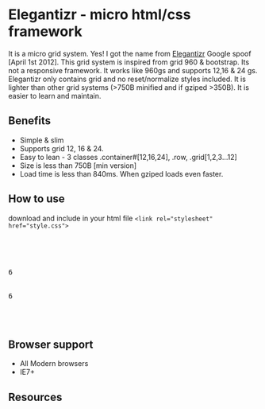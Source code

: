 Elegantizr - micro html/css framework 
=====================================
It is a micro grid system. Yes! I got the name from <a href="http://www.google.com/landing/elegantizr/">Elegantizr</a> Google spoof [April 1st 2012]. This grid system is inspired from grid 960 & bootstrap. Its not a responsive framework. It works like 960gs and supports 12,16 & 24 gs. Elegantizr only contains grid and no reset/normalize styles included. It is lighter than other grid systems (>750B minified and if gziped >350B). It is easier to learn and maintain. 

Benefits
--------
* Simple & slim 
* Supports grid 12, 16 & 24.
* Easy to lean - 3 classes .container#[12,16,24], .row, .grid[1,2,3...12]
* Size is less than 750B [min version]
* Load time is less than 840ms. When gziped loads even faster.

How to use
----------
download and include in your html file
```<link rel="stylesheet" href="style.css">```

<pre><div class="container12">
	<div class="row">
		<div class="grid6">6</div>
		<div class="grid6">6</div>
	</div>
</div></pre>

Browser support
-----------------
* All Modern browsers 
* IE7+

Resources 
---------


